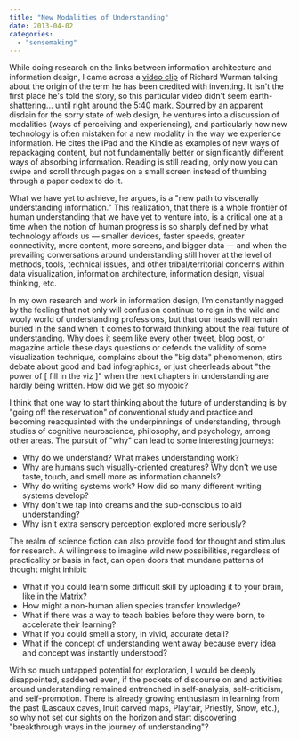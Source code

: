 ```yaml
---
title: "New Modalities of Understanding"
date: 2013-04-02
categories: 
  - "sensemaking"
---
```


While doing research on the links between information architecture and information design, I came across a [video clip](http://youtu.be/csqugWnJtUE) of Richard Wurman talking about the origin of the term he has been credited with inventing. It isn't the first place he's told the story, so this particular video didn't seem earth-shattering... until right around the [5:40](http://youtu.be/csqugWnJtUE?t=5m40s) mark. Spurred by an apparent disdain for the sorry state of web design, he ventures into a discussion of modalities (ways of perceiving and experiencing), and particularly how new technology is often mistaken for a new modality in the way we experience information. He cites the iPad and the Kindle as examples of new ways of repackaging content, but not fundamentally better or significantly different ways of absorbing information. Reading is still reading, only now you can swipe and scroll through pages on a small screen instead of thumbing through a paper codex to do it.

What we have yet to achieve, he argues, is a "new path to viscerally understanding information." This realization, that there is a whole frontier of human understanding that we have yet to venture into, is a critical one at a time when the notion of human progress is so sharply defined by what technology affords us — smaller devices, faster speeds, greater connectivity, more content, more screens, and bigger data — and when the prevailing conversations around understanding still hover at the level of methods, tools, technical issues, and other tribal/territorial concerns within data visualization, information architecture, information design, visual thinking, etc.

In my own research and work in information design, I'm constantly nagged by the feeling that not only will confusion continue to reign in the wild and wooly world of understanding professions, but that our heads will remain buried in the sand when it comes to forward thinking about the real future of understanding. Why does it seem like every other tweet, blog post, or magazine article these days questions or defends the validity of some visualization technique, complains about the "big data" phenomenon, stirs debate about good and bad infographics, or just cheerleads about "the power of \[ fill in the viz \]" when the next chapters in understanding are hardly being written. How did we get so myopic?

I think that one way to start thinking about the future of understanding is by "going off the reservation" of conventional study and practice and becoming reacquainted with the underpinnings of understanding, through studies of cognitive neuroscience, philosophy, and psychology, among other areas. The pursuit of "why" can lead to some interesting journeys:

- Why do we understand? What makes understanding work?
- Why are humans such visually-oriented creatures? Why don't we use taste, touch, and smell more as information channels?
- Why do writing systems work? How did so many different writing systems develop?
- Why don't we tap into dreams and the sub-conscious to aid understanding?
- Why isn't extra sensory perception explored more seriously?

The realm of science fiction can also provide food for thought and stimulus for research. A willingness to imagine wild new possibilities, regardless of practicality or basis in fact, can open doors that mundane patterns of thought might inhibit:

- What if you could learn some difficult skill by uploading it to your brain, like in the [Matrix](http://youtu.be/n_uzEj71AU4)?
- How might a non-human alien species transfer knowledge?
- What if there was a way to teach babies before they were born, to accelerate their learning?
- What if you could smell a story, in vivid, accurate detail?
- What if the concept of understanding went away because every idea and concept was instantly understood?

With so much untapped potential for exploration, I would be deeply disappointed, saddened even, if the pockets of discourse on and activities around understanding remained entrenched in self-analysis, self-criticism, and self-promotion. There is already growing enthusiasm in learning from the past (Lascaux caves, Inuit carved maps, Playfair, Priestly, Snow, etc.), so why not set our sights on the horizon and start discovering "breakthrough ways in the journey of understanding"?
